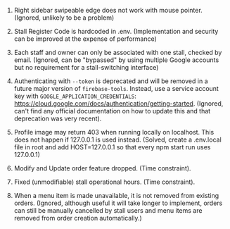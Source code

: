 1. Right sidebar swipeable edge does not work with mouse pointer. (Ignored, unlikely to be a problem)

2. Stall Register Code is hardcoded in .env. (Implementation and security can be improved at the expense of performance)

3. Each staff and owner can only be associated with one stall, checked by email. (Ignored, can be "bypassed" by using multiple Google accounts but no requirement for a stall-switching interface)

4. Authenticating with `--token` is deprecated and will be removed in a future major version of `firebase-tools`. Instead, use a service account key with `GOOGLE_APPLICATION_CREDENTIALS`: https://cloud.google.com/docs/authentication/getting-started. (Ignored, can't find any official documentation on how to update this and that deprecation was very recent).

5. Profile image may return 403 when running locally on localhost. This does not happen if 127.0.0.1 is used instead. (Solved, create a .env.local file in root and add HOST=127.0.0.1 so that every npm start run uses 127.0.0.1)

6. Modify and Update order feature dropped. (Time constraint).

7. Fixed (unmodifiable) stall operational hours. (Time constraint).

8. When a menu item is made unavailable, it is not removed from existing orders. (Ignored, although useful it will take longer to implement, orders can still be manually cancelled by stall users and menu items are removed from order creation automatically.)